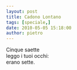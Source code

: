 ```yaml
---
layout: post
title: Cadono Lontano
tags: [speciale,]
date: 2010-05-05 15:18:00
author: pietro
---
```

Cinque saette<br/>leggo i tuoi occhi:<br/>erano sette.
